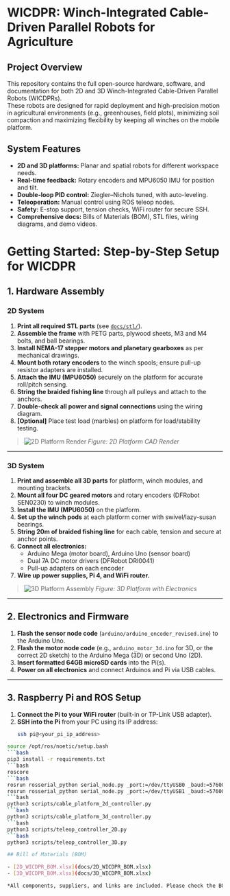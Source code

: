 # WICDPR: Winch-Integrated Cable-Driven Parallel Robots for Agriculture

## Project Overview

This repository contains the full open-source hardware, software, and documentation for both 2D and 3D Winch-Integrated Cable-Driven Parallel Robots (WICDPRs).  
These robots are designed for rapid deployment and high-precision motion in agricultural environments (e.g., greenhouses, field plots), minimizing soil compaction and maximizing flexibility by keeping all winches on the mobile platform.
## System Features

- **2D and 3D platforms:** Planar and spatial robots for different workspace needs.
- **Real-time feedback:** Rotary encoders and MPU6050 IMU for position and tilt.
- **Double-loop PID control:** Ziegler–Nichols tuned, with auto-leveling.
- **Teleoperation:** Manual control using ROS teleop nodes.
- **Safety:** E-stop support, tension checks, WiFi router for secure SSH.
- **Comprehensive docs:** Bills of Materials (BOM), STL files, wiring diagrams, and demo videos.


# Getting Started: Step-by-Step Setup for WICDPR

## 1. Hardware Assembly

### 2D System

1. **Print all required STL parts** (see [`docs/stl/`](docs/stl/)).
2. **Assemble the frame** with PETG parts, plywood sheets, M3 and M4 bolts, and ball bearings.
3. **Install NEMA-17 stepper motors and planetary gearboxes** as per mechanical drawings.
4. **Mount both rotary encoders** to the winch spools; ensure pull-up resistor adapters are installed.
5. **Attach the IMU (MPU6050)** securely on the platform for accurate roll/pitch sensing.
6. **String the braided fishing line** through all pulleys and attach to the anchors.
7. **Double-check all power and signal connections** using the wiring diagram.
8. **[Optional]** Place test load (marbles) on platform for load/stability testing.

> ![2D Platform Render](docs/stl/2d_platform_render.png)
> *Figure: 2D Platform CAD Render*

---

### 3D System

1. **Print and assemble all 3D parts** for platform, winch modules, and mounting brackets.
2. **Mount all four DC geared motors** and rotary encoders (DFRobot SEN0230) to winch modules.
3. **Install the IMU (MPU6050)** on the platform.
4. **Set up the winch pods** at each platform corner with swivel/lazy-susan bearings.
5. **String 20m of braided fishing line** for each cable, tension and secure at anchor points.
6. **Connect all electronics:**  
   - Arduino Mega (motor board), Arduino Uno (sensor board)
   - Dual 7A DC motor drivers (DFRobot DRI0041)
   - Pull-up adapters on each encoder
7. **Wire up power supplies, Pi 4, and WiFi router.**

> ![3D Platform Assembly](diagrams/3d_platform_assembly.png)
> *Figure: 3D Platform with Electronics*

---

## 2. Electronics and Firmware

1. **Flash the sensor node code** (`arduino/arduino_encoder_revised.ino`) to the Arduino Uno.
2. **Flash the motor node code** (e.g., `arduino_motor_3d.ino` for 3D, or the correct 2D sketch) to the Arduino Mega (3D) or second Uno (2D).
3. **Insert formatted 64GB microSD cards** into the Pi(s).
4. **Power on all electronics** and connect Arduinos and Pi via USB cables.

---

## 3. Raspberry Pi and ROS Setup

1. **Connect the Pi to your WiFi router** (built-in or TP-Link USB adapter).
2. **SSH into the Pi** from your PC using its IP address:
   ```bash
   ssh pi@<your_pi_ip_address>
   

```bash
source /opt/ros/noetic/setup.bash
```bash
pip3 install -r requirements.txt
```bash
roscore
```bash
rosrun rosserial_python serial_node.py _port:=/dev/ttyUSB0 _baud:=57600
rosrun rosserial_python serial_node.py _port:=/dev/ttyUSB1 _baud:=57600
```bash
python3 scripts/cable_platform_2d_controller.py
```bash
python3 scripts/cable_platform_3d_controller.py
```bash
python3 scripts/teleop_controller_2D.py
```bash
python3 scripts/teleop_controller_3D.py

## Bill of Materials (BOM)

- [2D_WICDPR_BOM.xlsx](docs/2D_WICDPR_BOM.xlsx)
- [3D_WICDPR_BOM.xlsx](docs/3D_WICDPR_BOM.xlsx)

*All components, suppliers, and links are included. Please check the BOM before assembly.*
